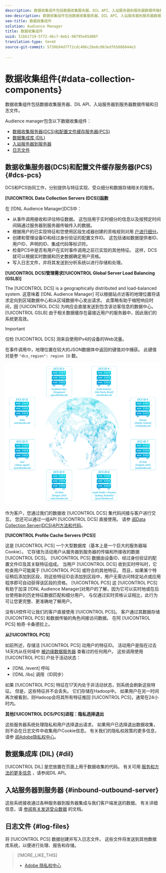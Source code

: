 ```yaml
---
description: 数据收集组件包括数据收集服务器、DIL API、入站服务器到服务器数据传输和日志文件。
seo-description: 数据收集组件包括数据收集服务器、DIL API、入站服务器到服务器数据传输和日志文件。
seo-title: 数据收集组件
solution: Audience Manager
title: 数据收集组件
uuid: 51bb1719-5ff2-4bc7-8eb1-98795e05d08f
translation-type: tm+mt
source-git-commit: 5730b94d7f72cdc406c2be6c063edf65886044e3

---
```



# 数据收集组件{#data-collection-components}

数据收集组件包括数据收集服务器、DIL API、入站服务器到服务器数据传输和日志文件。

<!-- 

c_compcollect.xml

 -->

Audience manager包含以下数据收集组件：

* [数据收集服务器(DCS)和配置文件缓存服务器(PCS)](../../reference/system-components/components-data-collection.md#dcs-pcs)
* [数据集成库 (DIL)](../../reference/system-components/components-data-collection.md#dil)
* [入站服务器到服务器](../../reference/system-components/components-data-collection.md#inbound-outbound-server)
* [日志文件](../../reference/system-components/components-data-collection.md#log-files)

## 数据收集服务器(DCS)和配置文件缓存服务器(PCS) {#dcs-pcs}

DCS和PCS协同工作，分别提供与特征实现、受众细分和数据存储相关的服务。

**[!UICONTROL Data Collection Servers (DCS)]函数**

在 [!DNL Audience Manager]DCS中：

* 从事件调用接收和评估特征数据。 这包括用于实时细分的信息以及按预定时间间隔通过服务器到服务器传输传入的数据。
* 根据用户的已实现特征和您使用区段生成器创建的资格规则对用 [户进行细分](../../features/segments/segment-builder.md)。
* 创建和管理设备ID和经过身份验证的配置文件ID。 这包括诸如数据提供者ID、用户ID、声明的ID、集成代码等标识符。
* 检查PCS中是否有用户在实时事件调用之前已实现的其他特征。 这样，DCS就可以根据实时数据和历史数据确定用户资格。
* 写入日志文件，并将其发送到分析系统以进行存储和处理。

**[!UICONTROL DCS]管理需求[!UICONTROL Global Server Load Balancing (GSLB)]**

The [!UICONTROL DCS] is a geographically distributed and load-balanced system. 这意味着 [!DNL Audience Manager] 可以根据站点访客的地理位置将请求定向到区域数据中心和从区域数据中心发出请求。 此策略有助于缩短响应时间，因 [!UICONTROL DCS] 为响应会直接发送到包含该访客信息的数据中心。 [!UICONTROL GSLB] 由于相关数据缓存在最接近用户的服务器中，因此我们的系统更高效。

>[!IMPORTANT]
>
>仅检 [!UICONTROL DCS] 测来自使用IPv4的设备的Web流量。

在事件调用中，地理位置在较大的JSON数据体中返回的键值对中捕获。 此键值对是参 `"dcs_region": region ID` 数。

![](assets/dcs-map.png)

作为客户，您通过我们的数据收 [!UICONTROL DCS] 集代码间接与客户进行交互。 您还可以通过一组API [!UICONTROL DCS] 直接使用。 请参 [阅Data Collection Server(DCS)API方法和代码](../../api/dcs-intro/dcs-event-calls/dcs-event-calls.md)。

**[!UICONTROL Profile Cache Servers (PCS)]**

这是 [!UICONTROL PCS] 一个大型数据库（基本上是一个巨大的服务器端Cookie）。 它存储为活动用户从服务器到服务器的传输和所接收的数据 [!UICONTROL DCS]。 [!UICONTROL PCS] 数据由设备ID、经过身份验证的配置文件ID及其关联特征组成。 当用户 [!UICONTROL DCS] 收到实时呼叫时，它检查用户可能属于 [!UICONTROL PCS] 或符合的其他特征。 而且，如果某个特征稍后添加到区段，则这些特征ID会添加到区段中，用户无需访问特定站点或应用程序即可自动获得该区段的资格。 [!UICONTROL PCS] 这 [!UICONTROL PCS] 有助于加深 [!DNL Audience Manager]对用户的了解，因为它可以实时地或在后台使用新的历史特征数据匹配和细分用户。 与仅通过实时资格认证相比，此行为可让您更完整、更准确地了解用户。

没有UI控件可让我们的客户直接使用 [!UICONTROL PCS]。 客户通过其数据存储 [!UICONTROL PCS] 和数据传输的角色间接访问数据。 在阿 [!UICONTROL PCS] 帕奇·卡桑德拉上。

**从[!UICONTROL PCS]**

如前所述，存储活 [!UICONTROL PCS] 动用户的特征ID。 活动用户是指在过去14天内从任何域中 [被边缘数据服务器](../../reference/system-components/components-edge.md) 查看过的任何用户。 这些调用使用 [!UICONTROL PCS] 户处于活动状态：

* [!DNL /event] 呼叫
* [!DNL /ibs] 调用（ID同步）

<!-- 

Removed /dpm calls from the bulleted list. /dpm calls have been deprecated.

 -->

如果 [!UICONTROL PCS] 特征在17天内处于非活动状态，则系统会刷新这些特征。 但是，这些特征并不会丢失。 它们存储在Hadoop中。 如果用户在另一时间再次被看到，则Hadoop会将其所有特征推回 [!UICONTROL PCS]，通常在24小时内。

**其他[!UICONTROL DCS/PCS]进程：隐私选择退出**

这些服务器系统处理隐私和用户选择退出请求。 如果用户已选择退出数据收集，则不会在日志文件中收集用户Cookie信息。 有关我们的隐私权政策的更多信息，请参 [阅Adobe隐私权中心](https://www.adobe.com/privacy/advertising-services.html)。

## 数据集成库 (DIL) {#dil}

[!UICONTROL DIL] 是您放置在页面上用于数据收集的代码。 有关可用 [服务和方法的更多信息](../../dil/dil-overview.md) ，请参阅DIL API。

## 入站服务器到服务器 {#inbound-outbound-server}

这些系统接收通过各种服务器到服务器集成与我们客户端发送的数据。 有关详细信息，请 [参阅有关发送受众数据](/help/using/integration/sending-audience-data/real-time-data-integration/real-time-tech-specs.md) 的文档。

## 日志文件 {#log-files}

将 [!UICONTROL PCS] 数据创建并写入日志文件。 这些文件将发送到其他数据库系统，以便进行处理、报告和存储。

>[!MORE_LIKE_THIS]
>
>* [Adobe 隐私权中心](https://www.adobe.com/privacy.html)

